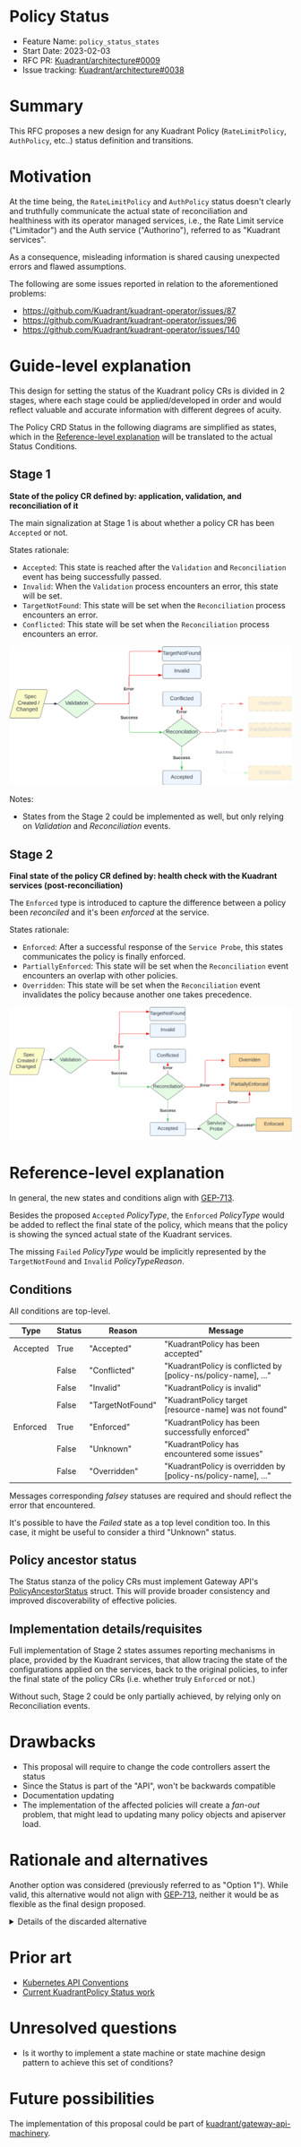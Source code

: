 # Policy Status

- Feature Name: `policy_status_states`
- Start Date: 2023-02-03
- RFC PR: [Kuadrant/architecture#0009](https://github.com/Kuadrant/architecture/pull/9)
- Issue tracking: [Kuadrant/architecture#0038](https://github.com/Kuadrant/architecture/issues/38)

# Summary
[summary]: #summary

This RFC proposes a new design for any Kuadrant Policy (`RateLimitPolicy`, `AuthPolicy`, etc..) status definition and transitions.

# Motivation
[motivation]: #motivation

At the time being, the `RateLimitPolicy` and `AuthPolicy` status doesn't clearly and truthfully communicate the actual state of
reconciliation and healthiness with its operator managed services, i.e., the Rate Limit service ("Limitador") and
the Auth service ("Authorino"), referred to as "Kuadrant services".

As a consequence, misleading information is shared causing unexpected errors and flawed assumptions.

The following are some issues reported in relation to the aforementioned problems:
* https://github.com/Kuadrant/kuadrant-operator/issues/87
* https://github.com/Kuadrant/kuadrant-operator/issues/96
* https://github.com/Kuadrant/kuadrant-operator/issues/140

# Guide-level explanation
[guide-level-explanation]: #guide-level-explanation

This design for setting the status of the Kuadrant policy CRs is divided in 2 stages, where each stage could be
applied/developed in order and would reflect valuable and accurate information with different degrees of acuity.

The Policy CRD Status in the following diagrams are simplified as states, which in the
[Reference-level explanation](#reference-level-explanation) will be translated to the actual Status Conditions.

## Stage 1

**State of the policy CR defined by: application, validation, and reconciliation of it**

The main signalization at Stage 1 is about whether a policy CR has been `Accepted` or not.

States rationale:
* `Accepted`: This state is reached after the `Validation` and `Reconciliation` event has being successfully passed.
* `Invalid`: When the `Validation` process encounters an error, this state will be set.
* `TargetNotFound`: This state will be set when the `Reconciliation` process encounters an error.
* `Conflicted`: This state will be set when the `Reconciliation` process encounters an error.

![](0004-policy-status-assets/policy_status_4.png)

Notes:
* States from the Stage 2 could be implemented as well, but only relying on _Validation_ and _Reconciliation_ events.

## Stage 2

**Final state of the policy CR defined by: health check with the Kuadrant services (post-reconciliation)**

The `Enforced` type is introduced to capture the difference between a policy been _reconciled_ and it's been _enforced_
at the service.

States rationale:
* `Enforced`: After a successful response of the `Service Probe`, this states communicates the policy is finally enforced.
* `PartiallyEnforced`: This state will be set when the `Reconciliation` event encounters an overlap with other policies.
* `Overridden`: This state will be set when the `Reconciliation` event invalidates the policy because another one takes precedence.

![](0004-policy-status-assets/policy_status_5.png)

# Reference-level explanation
[reference-level-explanation]: #reference-level-explanation

In general, the new states and conditions align with [GEP-713](https://gateway-api.sigs.k8s.io/geps/gep-713/#conditions).

Besides the proposed `Accepted` _PolicyType_, the `Enforced` _PolicyType_ would be added to reflect the final state of
the policy, which means that the policy is showing the synced actual state of the Kuadrant services.

The missing `Failed` _PolicyType_ would be implicitly represented by the `TargetNotFound` and `Invalid` _PolicyTypeReason_.

## Conditions

All conditions are top-level.

| Type           | Status | Reason              | Message                                                        |
|----------------|--------|---------------------|----------------------------------------------------------------|
| Accepted       | True   | "Accepted"          | "KuadrantPolicy has been accepted"                             |
|                | False  | "Conflicted"        | "KuadrantPolicy is conflicted by [policy-ns/policy-name], ..." |
|                | False  | "Invalid"           | "KuadrantPolicy is invalid"                                    |
|                | False  | "TargetNotFound"    | "KuadrantPolicy target [resource-name] was not found"          |
| Enforced       | True   | "Enforced"          | "KuadrantPolicy has been successfully enforced"                |
|                | False  | "Unknown"           | "KuadrantPolicy has encountered some issues"                   |
|                | False  | "Overridden"        | "KuadrantPolicy is overridden by [policy-ns/policy-name], ..." |

Messages corresponding _falsey_ statuses are required and should reflect the error that encountered.

It's possible to have the _Failed_ state as a top level condition too. In this case, it might be useful to consider a
third "Unknown" status.

## Policy ancestor status

The Status stanza of the policy CRs must implement Gateway API's [PolicyAncestorStatus](https://gateway-api.sigs.k8s.io/geps/gep-713/#standard-status-struct)
struct. This will provide broader consistency and improved discoverability of effective policies.

## Implementation details/requisites

Full implementation of Stage 2 states assumes reporting mechanisms in place, provided by the Kuadrant services, that
allow tracing the state of the configurations applied on the services, back to the original policies, to infer the
final state of the policy CRs (i.e. whether truly `Enforced` or not.)

Without such, Stage 2 could be only partially achieved, by relying only on Reconciliation events.

# Drawbacks
[drawbacks]: #drawbacks

- This proposal will require to change the code controllers assert the status
- Since the Status is part of the "API", won't be backwards compatible
- Documentation updating
- The implementation of the affected policies will create a _fan-out_ problem, that might lead to updating many policy
objects and apiserver load.

# Rationale and alternatives
[rationale-and-alternatives]: #rationale-and-alternatives

Another option was considered (previously referred to as "Option 1"). While valid, this alternative would not align
with [GEP-713](https://gateway-api.sigs.k8s.io/geps/gep-713), neither it would be as flexible as
the final design proposed.

<details>
  <summary>Details of the discarded alternative</summary>

  <br/>

  This alternative design would come in 3 stages:

  **Stage 1 : State of the policy CR defined by: application and validation of it**

  This first stage is a simple version where the operator only relies on itself, not checking the healthiness with the
  Kuadrant services, but just validating the Spec.

  ![](0004-policy-status-assets/policy_status_1.png)

  States rationale:
  * `Created`: The initial state. It announces that the policy has successfully being created, the operator acknowledges it.
  * `Applied`: This state is reached after the `Validation` event has being successfully passed.
  * `Failed`: This one would be set when the `Validation` process encounters an error. This could be either condition's failed/error
  state or a top-level condition.
  * `Updated`: From `Failed` or `Applied`, it could be triggered a `Spec Change` event that would move it to this state.

  **Stage 2: Further reconciliation check provides a new state**

  This following one, besides checking what the former stage does, it also adds the states reflecting the reconciliation
  process of any needed Kubernets object, Kuadrant Services custom resources and any other 3rd party CR required.
  An example would be in the case of the RLP, it would create/update the `ConfigMap` holding the `Limitador` config file.

  ![](0004-policy-status-assets/policy_status_2.png)

  States rationale:
  * `Applied`: The __Applied__ state would not be final, and would be preceding a `Reconciliation` event.
  * `Reconciled`: It communicates that the policy has successfully being reconciled, and any K8s object or required CR has been updated.
  * `Failed`: This one would be reached when either of `Validation` and `Reconcilation` processes have encounter any errors.

  **Stage 3: Final state of the policy CR defined by: health check with the Kuadrant services (post-reconciliation)**

  The final stage would bring a greater degree of accuracy, thanks for a final process that would check the healthiness and
  configuration version the Kuadrant services currently enforces.

  ![](0004-policy-status-assets/policy_status_3.png)

  States rationale:
  * `Reconciled`: This state would precede the "Health check" process  graphed as `Service Probe` event.
  * `Enforced`: After a successful response of the `Service Probe`, this states communicates the policy is finally enforced.
  This is the final top-level condition.
  * `Failed`: Now this state could also be set after encountering errors in the `Service Probe` check.

  <br/>

  The stages before mentioned would follow the [Kubernetes guidelines](https://github.com/kubernetes/community/blob/master/contributors/devel/sig-architecture/api-conventions.md#typical-status-properties)
  regarding the Status object definition.

  **Conditions**

  All conditions are top-level.

  | Type        | Status | Reason                      | Message                                                                     |
  |-------------|--------|-----------------------------|-----------------------------------------------------------------------------|
  | Progressing | True   | "PolicyCreated"             | "KuadrantPolicy created"                                                    |
  |             | True   | "PolicyUpdated"             | "KuadrantPolicy has been updated"                                           |
  |             | True   | "PolicyApplied"             | "KuadrantPolicy has been successfully applied                               |
  |             | True   | "PolicyReconciled"          | "KuadrantPolicy has been successfully reconciled"                           |
  |             | False  | "PolicyEnforced"            | "KuadrantPolicy has been successfully enforced"                             |
  |             | False  | "PolicyError"               | "KuadrantPolicy has encountered an error"                                   |
  | Enforced    | True   | "PolicyEnforced"            | "KuadrantPolicy has been successfully enforced"                             |
  |             | False  | "PolicyPartiallyEnforced"   | "KuadrantPolicy has encountered some issues and has been partially applied" |
  |             | False  | "PolicyOverridden"          | "KuadrantPolicy is overridden by [policy-ns/policy-name]"                   |
  | Failed      | True   | "PolicyValidationError"     | "KuadrantPolicy has failed to validate"                                     |
  |             | True   | "PolicyServiceError"        | "KuadrantPolicy has encountered has failed to enforce"                      |
  |             | False  | "PolicyEnforced"            | "KuadrantPolicy has been successfully enforced"                             |
</details>

# Prior art
[prior-art]: #prior-art

* [Kubernetes API Conventions](https://github.com/kubernetes/community/blob/master/contributors/devel/sig-architecture/api-conventions.md#spec-and-status)
* [Current KuadrantPolicy Status work](https://github.com/Kuadrant/kuadrant-operator/blob/main/controllers/KuadrantPolicy_status.go)

# Unresolved questions
[unresolved-questions]: #unresolved-questions

- Is it worthy to implement a state machine or state machine design pattern to achieve this set of conditions?

# Future possibilities
[future-possibilities]: #future-possibilities

The implementation of this proposal could be part of [kuadrant/gateway-api-machinery](https://github.com/Kuadrant/gateway-api-machinery).
